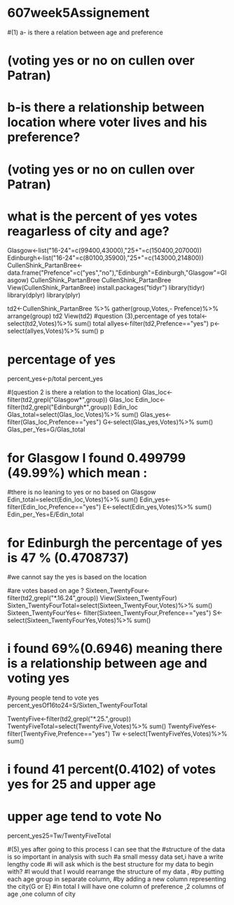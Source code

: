607week5Assignement
===================
#(1) a- is there a relation between age and preference
# (voting yes or no on cullen over Patran)
# b-is there a relationship between location where voter lives and his preference?
# (voting yes or no on cullen over Patran)

# what is the percent of yes votes reagarless of city and age?


Glasgow<-list("16-24"=c(99400,43000),"25+"=c(150400,207000))
Edinburgh<-list("16-24"=c(80100,35900),"25+"=c(143000,214800))
CullenShink_PartanBree<-data.frame("Prefence"=c("yes","no"),"Edinburgh"=Edinburgh,"Glasgow"=Glasgow)
CullenShink_PartanBree 
CullenShink_PartanBree
View(CullenShink_PartanBree)
install.packages("tidyr")
library(tidyr)
library(dplyr)
library(plyr)

td2<-CullenShink_PartanBree %>% 
  gather(group,Votes,- Prefence)%>%
  arrange(group)
 td2
View(td2)
#question (3),percentage of yes
total<- select(td2,Votes)%>%
sum()
total
allyes<-filter(td2,Prefence=="yes")
p<-select(allyes,Votes)%>%
sum()
p
# percentage of yes
percent_yes<-p/total
percent_yes

#(question 2 is there a relation to the location)
Glas_loc<-filter(td2,grepl("Glasgow*",group))
Glas_loc
Edin_loc<-filter(td2,grepl("Edinburgh*",group))
Edin_loc
Glas_total=select(Glas_loc,Votes)%>%
sum()
Glas_yes<-filter(Glas_loc,Prefence=="yes")
G<-select(Glas_yes,Votes)%>%
sum()
Glas_per_Yes=G/Glas_total
# for Glasgow I found 0.499799 (49.99%) which mean :
#there is no leaning to yes or no based on Glasgow
Edin_total=select(Edin_loc,Votes)%>%
  sum()
Edin_yes<- filter(Edin_loc,Prefence=="yes")
E<-select(Edin_yes,Votes)%>%
  sum()
Edin_per_Yes=E/Edin_total
# for Edinburgh the percentage of yes is 47 % (0.4708737)
#we cannot say the yes is based on the location

#are votes based on age ?
Sixteen_TwentyFour<-filter(td2,grepl("*.16.24",group))
View(Sixteen_TwentyFour)
Sixten_TwentyFourTotal=select(Sixteen_TwentyFour,Votes)%>%
  sum()
Sixteen_TwentyFourYes<- filter(Sixteen_TwentyFour,Prefence=="yes")
S<-select(Sixteen_TwentyFourYes,Votes)%>%
  sum()
# i found 69%(0.6946) meaning there is a relationship between age and voting yes
#young people tend to vote yes
percent_yesOf16to24=S/Sixten_TwentyFourTotal

TwentyFive<-filter(td2,grepl("*.25.",group))
TwentyFiveTotal=select(TwentyFive,Votes)%>%
  sum()
TwentyFiveYes<- filter(TwentyFive,Prefence=="yes")
Tw <-select(TwentyFiveYes,Votes)%>%
  sum()
# i found 41 percent(0.4102) of votes yes for 25 and upper age 
# upper age tend to vote No 

percent_yes25=Tw/TwentyFiveTotal


#(5),yes after going to this process I can see that the 
#structure of the data is so important in analysis with such 
#a small messy data set,i have a write lengthy code
#i will ask which is the best structure for my data to begin with?
#I would that I would rearrange the structure of my data ,
#by putting each age group in separate column,
#by adding a new column representing the city(G or E)
#in total I will have one column of preference ,2 columns of age ,one column of city






